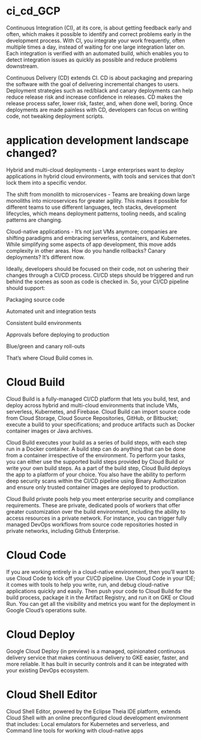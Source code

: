 # ci_cd_GCP

Continuous Integration (CI), at its core, is about getting feedback early and often, which makes it possible to identify and correct problems early in the development process. With CI, you integrate your work frequently, often multiple times a day, instead of waiting for one large integration later on. Each integration is verified with an automated build, which enables you to detect integration issues as quickly as possible and reduce problems downstream.

Continuous Delivery (CD) extends CI. CD is about packaging and preparing the software with the goal of delivering incremental changes to users.  Deployment strategies such as red/black and canary deployments can help reduce release risk and increase confidence in releases. CD makes the release process safer, lower risk, faster, and, when done well, boring. Once  deployments are made painless with CD, developers can focus on writing code, not tweaking deployment scripts.

# application development landscape changed?

Hybrid and multi-cloud deployments - Large enterprises want to deploy applications in hybrid cloud environments, with tools and services that don't lock them into a specific vendor. 

The shift from monolith to microservices - Teams are breaking down large monoliths into microservices for greater agility. This makes it possible for different teams to use different languages, tech stacks, development lifecycles, which means deployment patterns, tooling needs, and scaling patterns are changing.

Cloud-native applications - It’s not just VMs anymore; companies are shifting paradigms and embracing  serverless, containers, and Kubernetes. While simplifying some aspects of app development, this move adds complexity in other areas. How do you handle rollbacks? Canary deployments? It’s different now.  

Ideally, developers should be focused on their code, not on ushering their changes through a CI/CD process.  CI/CD steps should be triggered and run behind the scenes as soon as code is checked in. So, your CI/CD pipeline should support:

Packaging source code

Automated unit and integration tests

Consistent build environments

Approvals before deploying to production

Blue/green and canary roll-outs 

That’s where Cloud Build comes in. 

# Cloud Build

Cloud Build is a fully-managed CI/CD platform that lets you build, test, and deploy across hybrid and multi-cloud environments that include VMs, serverless, Kubernetes, and Firebase. Cloud Build can import source code from Cloud Storage, Cloud Source Repositories, GitHub, or Bitbucket; execute a build to your specifications; and produce artifacts such as Docker container images or Java archives.  

Cloud Build executes your build as a series of build steps, with each step run in a Docker container. A build step can do anything that can be done from a container irrespective of the environment. To perform your tasks, you can either use the supported build steps provided by Cloud Build or write your own build steps. As a part of the build step, Cloud Build deploys the app to a platform of your choice. You also have the ability to perform deep security scans within the CI/CD pipeline using Binary Authorization and ensure only trusted container images are deployed to production. 

Cloud Build private pools help you meet enterprise security and compliance requirements. These are private, dedicated pools of workers that offer greater customization over the build environment, including the ability to access resources in a private network. For instance, you can trigger fully managed DevOps workflows from source code repositories hosted in private networks, including Github Enterprise.

# Cloud Code
If you are working entirely in a cloud-native environment, then you’ll want to use Cloud Code to kick off your CI/CD pipeline. Use Cloud Code in your IDE; it comes with tools to help you write, run, and debug cloud-native applications quickly and easily. Then push your code to Cloud Build for the build process, package it in the Artifact Registry, and run it on GKE or Cloud Run. You can get all the visibility and metrics you want for the deployment in Google Cloud’s operations suite. 


# Cloud Deploy
​​Google Cloud Deploy (in preview) is a managed, opinionated continuous delivery service that makes continuous delivery to GKE easier, faster, and more reliable. It has built in security controls and it can be integrated with your existing DevOps ecosystem. 

# Cloud Shell Editor

Cloud Shell Editor, powered by the Eclipse Theia IDE platform, extends Cloud Shell with an online preconfigured cloud development environment that includes: 
Local emulators for Kubernetes and serverless, and
Command line tools for working with cloud-native apps


